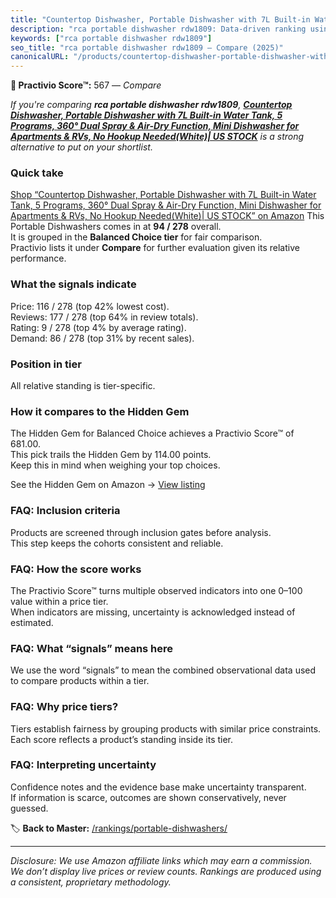 ```yaml
---
title: "Countertop Dishwasher, Portable Dishwasher with 7L Built-in Water Tank, 5 Programs, 360° Dual Spray & Air-Dry Function, Mini Dishwasher for Apartments & RVs, No Hookup Needed(White)| US STOCK"
description: "rca portable dishwasher rdw1809: Data-driven ranking using the Practivio Score™. Positioned by quality, value, demand, findability, momentum."
keywords: ["rca portable dishwasher rdw1809"]
seo_title: "rca portable dishwasher rdw1809 — Compare (2025)"
canonicalURL: "/products/countertop-dishwasher-portable-dishwasher-with-7l-built-in-water-tank-5-programs-360-dual-spray-air-dry-function-mini-dishwasher-for-apartments-rvs-no-hookup-neededwhite-us-stock-B0CG62GKGR/"
---
```


**🛒 Practivio Score™:** 567 — _Compare_


*If you're comparing **rca portable dishwasher rdw1809**, **[Countertop Dishwasher, Portable Dishwasher with 7L Built-in Water Tank, 5 Programs, 360° Dual Spray & Air-Dry Function, Mini Dishwasher for Apartments & RVs, No Hookup Needed(White)| US STOCK](https://www.amazon.com/dp/B0CG62GKGR?tag=practivio-20)** is a strong alternative to put on your shortlist.*
### Quick take
[Shop “Countertop Dishwasher, Portable Dishwasher with 7L Built-in Water Tank, 5 Programs, 360° Dual Spray & Air-Dry Function, Mini Dishwasher for Apartments & RVs, No Hookup Needed(White)| US STOCK” on Amazon](https://www.amazon.com/dp/B0CG62GKGR?tag=practivio-20)
This Portable Dishwashers comes in at **94 / 278** overall.  
It is grouped in the **Balanced Choice tier** for fair comparison.  
Practivio lists it under **Compare** for further evaluation given its relative performance.

### What the signals indicate
Price: 116 / 278 (top 42% lowest cost).  
Reviews: 177 / 278 (top 64% in review totals).  
Rating: 9 / 278 (top 4% by average rating).  
Demand: 86 / 278 (top 31% by recent sales).

### Position in tier
All relative standing is tier-specific.

### How it compares to the Hidden Gem
The Hidden Gem for Balanced Choice achieves a Practivio Score™ of 681.00.  
This pick trails the Hidden Gem by 114.00 points.  
Keep this in mind when weighing your top choices.  

See the Hidden Gem on Amazon → [View listing](https://www.amazon.com/dp/B0B9GJFNLX?tag=practivio-20)

### FAQ: Inclusion criteria
Products are screened through inclusion gates before analysis.  
This step keeps the cohorts consistent and reliable.

### FAQ: How the score works
The Practivio Score™ turns multiple observed indicators into one 0–100 value within a price tier.  
When indicators are missing, uncertainty is acknowledged instead of estimated.

### FAQ: What “signals” means here
We use the word “signals” to mean the combined observational data used to compare products within a tier.

### FAQ: Why price tiers?
Tiers establish fairness by grouping products with similar price constraints.  
Each score reflects a product’s standing inside its tier.

### FAQ: Interpreting uncertainty
Confidence notes and the evidence base make uncertainty transparent.  
If information is scarce, outcomes are shown conservatively, never guessed.

<!-- Missing template for Compare/CompareWithinPriceClass -->


🏷️ **Back to Master:** [/rankings/portable-dishwashers/](/rankings/portable-dishwashers/)

---
_Disclosure: We use Amazon affiliate links which may earn a commission. We don’t display live prices or review counts. Rankings are produced using a consistent, proprietary methodology._
